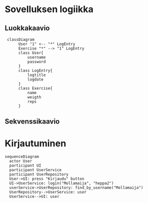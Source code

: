 # Sovelluksen logiikka

## Luokkakaavio

```mermaid
 classDiagram
      User "1" <-- "*" LogEntry
      Exercise "*" --> "1" LogEntry
      class User{
          username
          password
      }
      class LogEntry{
          logtitle
          logdate
      }
      class Exercise{
          name
          weigth
          reps
      }
```

## Sekvenssikaavio

# Kirjautuminen

```mermaid
sequenceDiagram
  actor User
  participant UI
  participant UserService
  participant UserRepository
  User->UI: press "Kirjaudu" button
  UI->UserService: login("Mollamaija", "heppa2")
  userService->UserRepository: find_by_username("Mollamaija")
  UserRepository-->UserService: user
  UserService-->UI: user
```
